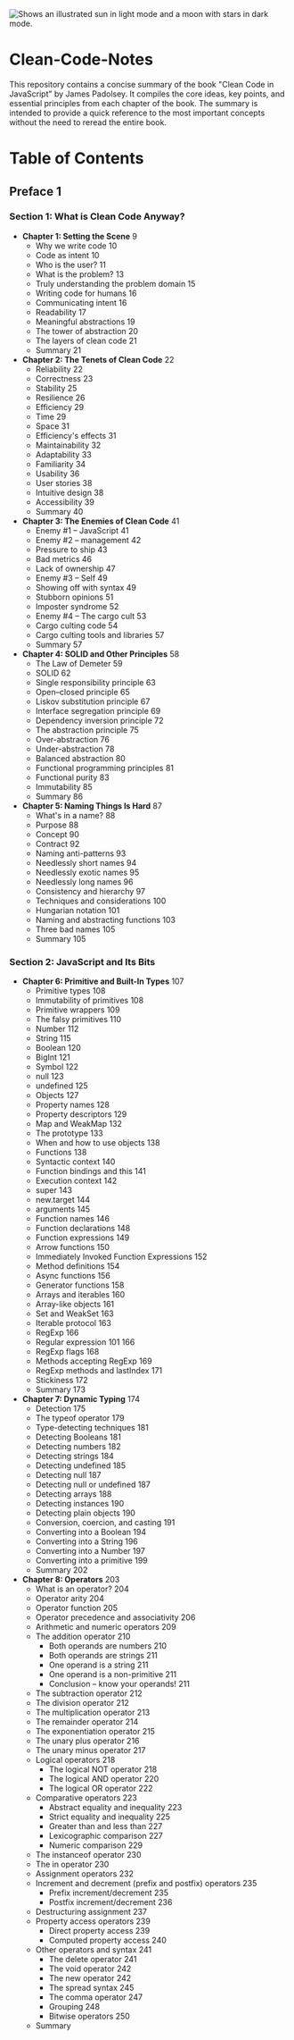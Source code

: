 <picture>
  <source media="(prefers-color-scheme: dark)" srcset="https://user-images.githubusercontent.com/25423296/163456776-7f95b81a-f1ed-45f7-b7ab-8fa810d529fa.png">
  <source media="(prefers-color-scheme: light)" srcset="https://user-images.githubusercontent.com/25423296/163456779-a8556205-d0a5-45e2-ac17-42d089e3c3f8.png">
  <img alt="Shows an illustrated sun in light mode and a moon with stars in dark mode." src="https://user-images.githubusercontent.com/25423296/163456779-a8556205-d0a5-45e2-ac17-42d089e3c3f8.png">
</picture>

# Clean-Code-Notes
This repository contains a concise summary of the book "Clean Code in JavaScript" by James Padolsey. It compiles the core ideas, key points, and essential principles from each chapter of the book. The summary is intended to provide a quick reference to the most important concepts without the need to reread the entire book.

# Table of Contents

## Preface 1

### Section 1: What is Clean Code Anyway?

- **Chapter 1: Setting the Scene** 9
  - Why we write code 10
  - Code as intent 10
  - Who is the user? 11
  - What is the problem? 13
  - Truly understanding the problem domain 15
  - Writing code for humans 16
  - Communicating intent 16
  - Readability 17
  - Meaningful abstractions 19
  - The tower of abstraction 20
  - The layers of clean code 21
  - Summary 21
- **Chapter 2: The Tenets of Clean Code** 22
  - Reliability 22
  - Correctness 23
  - Stability 25
  - Resilience 26
  - Efficiency 29
  - Time 29
  - Space 31
  - Efficiency's effects 31
  - Maintainability 32
  - Adaptability 33
  - Familiarity 34
  - Usability 36
  - User stories 38
  - Intuitive design 38
  - Accessibility 39
  - Summary 40
- **Chapter 3: The Enemies of Clean Code** 41
  - Enemy #1 – JavaScript 41
  - Enemy #2 – management 42
  - Pressure to ship 43
  - Bad metrics 46
  - Lack of ownership 47
  - Enemy #3 – Self 49
  - Showing off with syntax 49
  - Stubborn opinions 51
  - Imposter syndrome 52
  - Enemy #4 – The cargo cult 53
  - Cargo culting code 54
  - Cargo culting tools and libraries 57
  - Summary 57
- **Chapter 4: SOLID and Other Principles** 58
  - The Law of Demeter 59
  - SOLID 62
  - Single responsibility principle 63
  - Open–closed principle 65
  - Liskov substitution principle 67
  - Interface segregation principle 69
  - Dependency inversion principle 72
  - The abstraction principle 75
  - Over-abstraction 76
  - Under-abstraction 78
  - Balanced abstraction 80
  - Functional programming principles 81
  - Functional purity 83
  - Immutability 85
  - Summary 86
- **Chapter 5: Naming Things Is Hard** 87
  - What's in a name? 88
  - Purpose 88
  - Concept 90
  - Contract 92
  - Naming anti-patterns 93
  - Needlessly short names 94
  - Needlessly exotic names 95
  - Needlessly long names 96
  - Consistency and hierarchy 97
  - Techniques and considerations 100
  - Hungarian notation 101
  - Naming and abstracting functions 103
  - Three bad names 105
  - Summary 105

### Section 2: JavaScript and Its Bits

- **Chapter 6: Primitive and Built-In Types** 107
  - Primitive types 108
  - Immutability of primitives 108
  - Primitive wrappers 109
  - The falsy primitives 110
  - Number 112
  - String 115
  - Boolean 120
  - BigInt 121
  - Symbol 122
  - null 123
  - undefined 125
  - Objects 127
  - Property names 128
  - Property descriptors 129
  - Map and WeakMap 132
  - The prototype 133
  - When and how to use objects 138
  - Functions 138
  - Syntactic context 140
  - Function bindings and this 141
  - Execution context 142
  - super 143
  - new.target 144
  - arguments 145
  - Function names 146
  - Function declarations 148
  - Function expressions 149
  - Arrow functions 150
  - Immediately Invoked Function Expressions 152
  - Method definitions 154
  - Async functions 156
  - Generator functions 158
  - Arrays and iterables 160
  - Array-like objects 161
  - Set and WeakSet 163
  - Iterable protocol 163
  - RegExp 166
  - Regular expression 101 166
  - RegExp flags 168
  - Methods accepting RegExp 169
  - RegExp methods and lastIndex 171
  - Stickiness 172
  - Summary 173
- **Chapter 7: Dynamic Typing** 174
  - Detection 175
  - The typeof operator 179
  - Type-detecting techniques 181
  - Detecting Booleans 181
  - Detecting numbers 182
  - Detecting strings 184
  - Detecting undefined 185
  - Detecting null 187
  - Detecting null or undefined 187
  - Detecting arrays 188
  - Detecting instances 190
  - Detecting plain objects 190
  - Conversion, coercion, and casting 191
  - Converting into a Boolean 194
  - Converting into a String 196
  - Converting into a Number 197
  - Converting into a primitive 199
  - Summary 202
- **Chapter 8: Operators** 203
  - What is an operator? 204
  - Operator arity 204
  - Operator function 205
  - Operator precedence and associativity 206
  - Arithmetic and numeric operators 209
  - The addition operator 210
    - Both operands are numbers 210
    - Both operands are strings 211
    - One operand is a string 211
    - One operand is a non-primitive 211
    - Conclusion – know your operands! 211
  - The subtraction operator 212
  - The division operator 212
  - The multiplication operator 213
  - The remainder operator 214
  - The exponentiation operator 215
  - The unary plus operator 216
  - The unary minus operator 217
  - Logical operators 218
    - The logical NOT operator 218
    - The logical AND operator 220
    - The logical OR operator 222
  - Comparative operators 223
    - Abstract equality and inequality 223
    - Strict equality and inequality 225
    - Greater than and less than 227
    - Lexicographic comparison 227
    - Numeric comparison 229
  - The instanceof operator 230
  - The in operator 230
  - Assignment operators 232
  - Increment and decrement (prefix and postfix) operators 235
    - Prefix increment/decrement 235
    - Postfix increment/decrement 236
  - Destructuring assignment 237
  - Property access operators 239
    - Direct property access 239
    - Computed property access 240
  - Other operators and syntax 241
    - The delete operator 241
    - The void operator 242
    - The new operator 242
    - The spread syntax 245
    - The comma operator 247
    - Grouping 248
    - Bitwise operators 250
  - Summary

